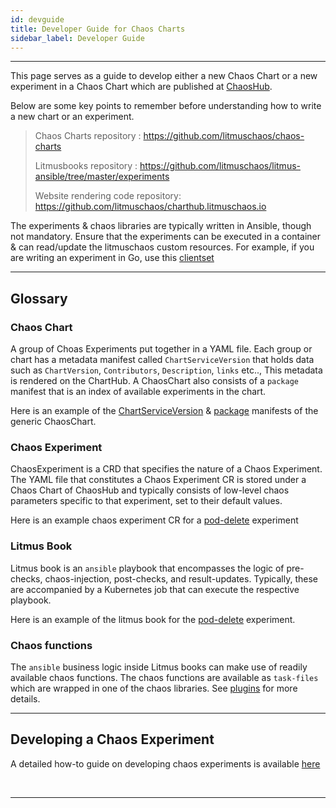 ```yaml
---
id: devguide 
title: Developer Guide for Chaos Charts
sidebar_label: Developer Guide 
---
```

------

This page serves as a guide to develop either a new Chaos Chart or a new experiment in a Chaos Chart which are published at <a href="https://hub.litmuschaos.io" target="_blank">ChaosHub</a>.

Below are some key points to remember before understanding how to write a new chart or an experiment.

> Chaos Charts repository : https://github.com/litmuschaos/chaos-charts
>
> Litmusbooks repository : https://github.com/litmuschaos/litmus-ansible/tree/master/experiments
>
> Website rendering code repository: https://github.com/litmuschaos/charthub.litmuschaos.io

The experiments & chaos libraries are typically written in Ansible, though not mandatory. Ensure that
the experiments can be executed in a container & can read/update the litmuschaos custom resources. For example, 
if you are writing an experiment in Go, use this [clientset](https://github.com/litmuschaos/chaos-operator/tree/master/pkg/client)  

<hr>

## Glossary

### Chaos Chart

A group of Choas Experiments put together in a YAML file. Each group or chart has a metadata manifest called `ChartServiceVersion` 
that holds data such as `ChartVersion`, `Contributors`, `Description`, `links` etc.., This metadata is rendered on the ChartHub. 
A ChaosChart also consists of a `package` manifest that is an index of available experiments in the chart.

Here is an example of the [ChartServiceVersion](https://github.com/litmuschaos/chaos-charts/blob/master/charts/generic/generic.chartserviceversion.yaml) & [package](https://github.com/litmuschaos/chaos-charts/blob/master/charts/generic/generic.package.yaml) manifests of the generic ChaosChart.


### Chaos Experiment

ChaosExperiment is a CRD that specifies the nature of a Chaos Experiment. The YAML file that constitutes a Chaos Experiment CR 
is stored under a Chaos Chart of ChaosHub and typically consists of low-level chaos parameters specific to that experiment, set
to their default values. 

Here is an example chaos experiment CR for a [pod-delete](https://github.com/litmuschaos/chaos-charts/blob/master/charts/generic/pod-delete/experiment.yaml) experiment

### Litmus Book

Litmus book is an `ansible` playbook that encompasses the logic of pre-checks, chaos-injection, post-checks, and result-updates. 
Typically, these are accompanied by a Kubernetes job that can execute the respective playbook. 

Here is an example of the litmus book for the [pod-delete](https://github.com/litmuschaos/litmus-ansible/tree/master/experiments/generic/pod_delete) experiment.

### Chaos functions

The `ansible` business logic inside Litmus books can make use of readily available chaos functions. The chaos functions are available as `task-files` which are wrapped in one of the chaos libraries. See [plugins](plugins.md) for more details.

<hr>

## Developing a Chaos Experiment

A detailed how-to guide on developing chaos experiments is available [here](https://github.com/litmuschaos/litmus-ansible/tree/master/contribute/developer_guide)

<br>

<hr>

<br>

<br>

